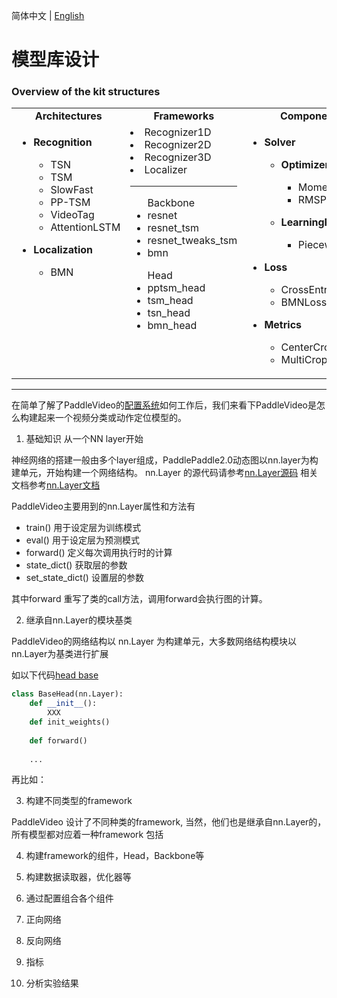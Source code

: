 简体中文 | [English](../../en/tutorials/modular_design.md)

# 模型库设计

### Overview of the kit structures

<table>
  <tbody>
    <tr align="center" valign="bottom">
      <td>
        <b>Architectures</b>
      </td>
      <td>
        <b>Frameworks</b>
      </td>
      <td>
        <b>Components</b>
      </td>
      <td>
        <b>Data Augmentation</b>
      </td>
    </tr>
    <tr valign="top">
      <td>
        <ul><li><b>Recognition</b></li>
          <ul>
            <li>TSN</li>
            <li>TSM</li>
            <li>SlowFast</li>
            <li>PP-TSM</li>
            <li>VideoTag</li>
            <li>AttentionLSTM</li>
          </ul>
        </ul>
        <ul><li><b>Localization</b></li>
          <ul>
            <li>BMN</li>
          </ul>
        </ul>
      </td>
      <td>
          <li>Recognizer1D</li>
          <li>Recognizer2D</li>
          <li>Recognizer3D</li>
          <li>Localizer</li>
        <HR></HR>
        <ul>Backbone
            <li>resnet</li>
            <li>resnet_tsm</li>
            <li>resnet_tweaks_tsm</li>
            <li>bmn</li>
        </ul>
        <ul>Head
            <li>pptsm_head</li>
            <li>tsm_head</li>
            <li>tsn_head</li>
            <li>bmn_head</li>
            <slowfast_head></li>
            <bmn_head></li>
        </ul>
      </td>
      <td>
        <ul><li><b>Solver</b></li>
          <ul><li><b>Optimizer</b></li>
              <ul>
                <li>Momentum</li>
                <li>RMSProp</li>
              </ul>
          </ul>
          <ul><li><b>LearningRate</b></li>
              <ul>
                <li>PiecewiseDecay</li>
              </ul>
          </ul>
        </ul>
        <ul><li><b>Loss</b></li>
          <ul>
            <li>CrossEntropy</li>
            <li>BMNLoss</li>  
          </ul>  
        </ul>  
        <ul><li><b>Metrics</b></li>
          <ul>
            <li>CenterCrop</li>
            <li>MultiCrop</li>  
          </ul>  
        </ul>
      </td>
      <td>
        <ul><li><b>Video</b></li>
          <ul>
            <li>Mixup</li>
            <li>Cutmix</li>  
          </ul>  
        </ul>
        <ul><li><b>Image</b></li>
            <ul>
                <li>Scale</li>
                <li>Random FLip</li>
                <li>Jitter Scale</li>  
                <li>Crop</li>
                <li>MultiCrop</li>
                <li>Center Crop</li>
                <li>MultiScaleCrop</li>
                <li>Random Crop</li>
                <li>PackOutput</li>
            </ul>
         </ul>
      </td>  
    </tr>


</td>
    </tr>
  </tbody>
</table>

---

在简单了解了PaddleVideo的[配置系统](config.md)如何工作后，我们来看下PaddleVideo是怎么构建起来一个视频分类或动作定位模型的。

1. 基础知识 从一个NN layer开始

神经网络的搭建一般由多个layer组成，PaddlePaddle2.0动态图以nn.layer为构建单元，开始构建一个网络结构。
nn.Layer 的源代码请参考[nn.Layer源码](https://github.com/PaddlePaddle/Paddle/blob/develop/python/paddle/fluid/dygraph/layers.py#L76)
相关文档参考[nn.Layer文档](https://www.paddlepaddle.org.cn/documentation/docs/zh/develop/api/paddle/fluid/dygraph/layers/Layer_cn.html#layer)

PaddleVideo主要用到的nn.Layer属性和方法有

- train() 用于设定层为训练模式
- eval() 用于设定层为预测模式
- forward() 定义每次调用执行时的计算
- state_dict() 获取层的参数
- set_state_dict() 设置层的参数

其中forward 重写了类的call方法，调用forward会执行图的计算。

2. 继承自nn.Layer的模块基类

PaddleVideo的网络结构以 nn.Layer 为构建单元，大多数网络结构模块以nn.Layer为基类进行扩展

如以下代码[head base](https://github.com/PaddlePaddle/PaddleVideo/blob/main/paddlevideo/modeling/heads/base.py#L28)

```python
class BaseHead(nn.Layer):
    def __init__():
        XXX
    def init_weights()
    
    def forward()
    
    ...
```

再比如：


3. 构建不同类型的framework

PaddleVideo 设计了不同种类的framework, 当然，他们也是继承自nn.Layer的，所有模型都对应着一种framework
包括

4. 构建framework的组件，Head，Backbone等

5. 构建数据读取器，优化器等

6. 通过配置组合各个组件

7. 正向网络

8. 反向网络

9. 指标

10. 分析实验结果



